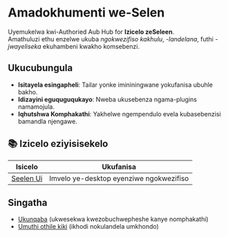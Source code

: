 # **Amadokhumenti we-Selen**

Uyemukelwa kwi-Authoried Aub Hub for **Izicelo zeSeleen**.\
Amathuluzi ethu enzelwe ukuba _ngokwezifiso kakhulu_, _-landelana_, futhi
_-jwayeliseka_ ekuhambeni kwakho komsebenzi.

## Ukucubungula

- **Isitayela esingapheli**: Tailar yonke imininingwane yokufanisa ubuhle bakho.
- **Idizayini eguquguqukayo**: Nweba ukusebenza ngama-plugins namamojula.
- **Iqhutshwa Komphakathi**: Yakhelwe ngempendulo evela kubasebenzisi bamandla
  njengawe.

## **📚 Izicelo eziyisisekelo**

| Isicelo                      | Ukufanisa                               |
| ---------------------------- | --------------------------------------- |
| [Seelen Ui](/apps/seelen-ui) | Imvelo ye-desktop eyenziwe ngokwezifiso |

## Singatha

- [Ukunqaba](https://discord.gg/ABfASx5ZAJ) (ukwesekwa kwezobuchwepheshe kanye
  nomphakathi)
- [Umuthi othile kiki](https://github.com/Seelen-Inc) (ikhodi nokulandela
  umkhondo)
